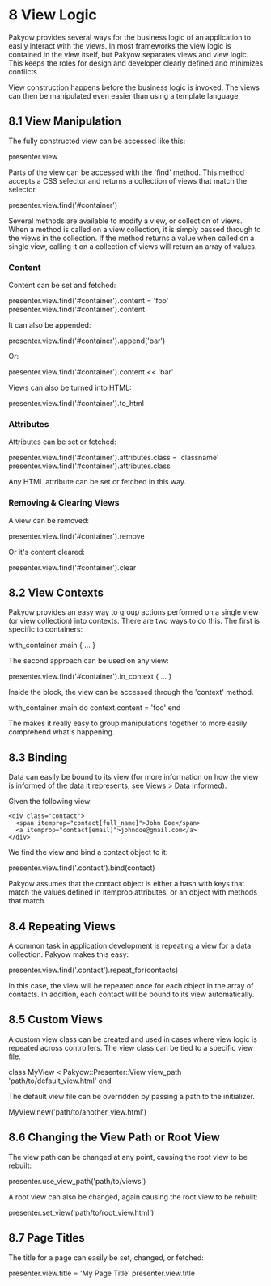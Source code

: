 <h1 id="section_8">8 View Logic</h1>

Pakyow provides several ways for the business logic of an application to easily interact with the views. In most frameworks the view logic is contained in the view itself, but Pakyow separates views and view logic. This keeps the roles for design and developer clearly defined and minimizes conflicts.

View construction happens before the business logic is invoked. The views can then be manipulated even easier than using a template language.

<h2 id="section_8.1">8.1 View Manipulation</h2>

The fully constructed view can be accessed like this:

<div class="code ruby">
presenter.view
</div>

Parts of the view can be accessed with the 'find' method. This method accepts a CSS selector and returns a collection of views that match the selector.

<div class="code ruby">
presenter.view.find('#container')
</div>

Several methods are available to modify a view, or collection of views. When a method is called on a view collection, it is simply passed through to the views in the collection. If the method returns a value when called on a single view, calling it on a collection of views will return an array of values.

### Content

Content can be set and fetched:

<div class="code ruby">
presenter.view.find('#container').content = 'foo'
presenter.view.find('#container').content
</div>

It can also be appended:

<div class="code ruby">
presenter.view.find('#container').append('bar')
</div>

Or:

<div class="code ruby">
presenter.view.find('#container').content &lt;&lt; 'bar'
</div>

Views can also be turned into HTML:

<div class="code ruby">
presenter.view.find('#container').to_html
</div>

### Attributes

Attributes can be set or fetched:

<div class="code ruby">
presenter.view.find('#container').attributes.class = 'classname'
presenter.view.find('#container').attributes.class
</div>

Any HTML attribute can be set or fetched in this way.

### Removing & Clearing Views

A view can be removed:

<div class="code ruby">
presenter.view.find('#container').remove
</div>

Or it's content cleared:

<div class="code ruby">
presenter.view.find('#container').clear
</div>

<h2 id="section_8.2">8.2 View Contexts</h2>

Pakyow provides an easy way to group actions performed on a single view (or view collection) into contexts. There are two ways to do this. The first is specific to containers:

<div class="code ruby">
with_container :main { ... }
</div>

The second approach can be used on any view:

<div class="code ruby">
presenter.view.find('#container').in_context { ... }
</div>

Inside the block, the view can be accessed through the 'context' method.

<div class="code ruby">
with_container :main do
  context.content = 'foo'
end
</div>

The makes it really easy to group manipulations together to more easily comprehend what's happening.

<h2 id="section_8.3">8.3 Binding</h2>

Data can easily be bound to its view (for more information on how the view is informed of the data it represents, see [Views > Data Informed](#section_3.1)).

Given the following view:

    <div class="contact">
      <span itemprop="contact[full_name]">John Doe</span>
      <a itemprop="contact[email]">johndoe@gmail.com</a>
    </div>

We find the view and bind a contact object to it:

<div class="code ruby">
presenter.view.find('.contact').bind(contact)
</div>

Pakyow assumes that the contact object is either a hash with keys that match the values defined in itemprop attributes, or an object with methods that match.

<h2 id="section_8.4">8.4 Repeating Views</h2>

A common task in application development is repeating a view for a data collection. Pakyow makes this easy:

<div class="code ruby">
presenter.view.find('.contact').repeat_for(contacts)
</div>

In this case, the view will be repeated once for each object in the array of contacts. In addition, each contact will be bound to its view automatically.

<h2 id="section_8.5">8.5 Custom Views</h2>

A custom view class can be created and used in cases where view logic is repeated across controllers. The view class can be tied to a specific view file.

<div class="code ruby">
class MyView &lt; Pakyow::Presenter::View
  view_path 'path/to/default_view.html'
end
</div>

The default view file can be overridden by passing a path to the initializer.

<div class="code ruby">
MyView.new('path/to/another_view.html')
</div>

<h2 id="section_8.6">8.6 Changing the View Path or Root View</h2>

The view path can be changed at any point, causing the root view to be rebuilt:

<div class="code ruby">
presenter.use_view_path('path/to/views')
</div>

A root view can also be changed, again causing the root view to be rebuilt:

<div class="code ruby">
presenter.set_view('path/to/root_view.html')
</div>

<h2 id="section_8.7">8.7 Page Titles</h2>

The title for a page can easily be set, changed, or fetched:

<div class="code ruby">
presenter.view.title = 'My Page Title'
presenter.view.title
</div>